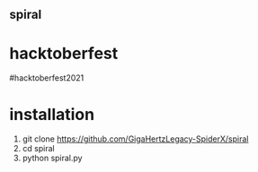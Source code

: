 ## spiral
# hacktoberfest 
#hacktoberfest2021

# installation
1. git clone https://github.com/GigaHertzLegacy-SpiderX/spiral
2. cd spiral
3. python spiral.py
